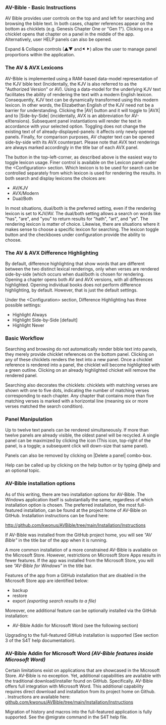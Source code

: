 ### AV-Bible - Basic Instructions

AV Bible provides user controls on the top and and left for searching and browsing the bible text.  In both cases, chapter references appear on the bottom as chicklets (e.g. Genesis Chapter One or "Gen 1").  Clicking on a chicklet opens that chapter on a panel in the middle of the app.  Alternatively, user HELP panels can also be opened.

Expand & Collapse controls (▲▼ and⯇ ⯈) allow the user to manage panel proportions within the application.

### The AV & AVX Lexicons

AV-Bible is implemented using a RAM-based data-model representation of the KJV bible text (Incidentally, the KJV is also referred to as the "Authorized Version" or AV).  Using a data-model for the underlying KJV text facilitates the ability of rendering the text with a modern English lexicon.  Consequently, KJV text can be dynamically transformed using this modern lexicon.  In other words, the Elizabethan English of the KJV need not be a barrier for understanding. Clicking the |AV| button and it will toggle to |AVX| and to |Side-by-Side| (incidentally, AVX is an abbreviation for AV-eXtensions).  Subsequent panel instantiations will render the text in accordance with your selected option.  Toggling does not change the existing text of of already-displayed-panels: it affects only newly opened panels.  Finally, for comparison purposes, AV chapter text can be opened side-by-side with its AVX counterpart.  Please note that AVX text renderings are always marked accordingly in the title bar of each AVX panel.

The button in the top-left-corner, as described above is the easiest way to toggle lexicon usage. Finer control is available on the Lexicon panel under the \<Configuration\> section.  Which lexicon is to be used for search can be controlled separately from which lexicon is used for rendering the results. In both search and display lexicons the choices are:

- AV/KJV
- AVX/Modern
- Dual/Both

In most situations, dual/both is the preferred setting, even if the rendering lexicon is set to KJV/AV. The dual/both setting allows a search on words like "has", "are", and "you" to return results for "hath", "art", and "ye". The rendering lexicon is matter of choice. Likewise, there are situations where it makes sense to choose a specific lexicon for searching. The lexicon toggle button and the checkboxes under configuration provide the ability to choose.

### The AV & AVX Difference Highlighting

By default, difference highlighting that show words that are different between the two distinct lexical renderings, only when verses are rendered side-by-side (which occurs when dual/both is chosen for rendering.  Opening a chapter opens both AV and AVX versions, with all differences highlighted. Opening individual books does not perform difference highlighting, by default. However, that is just the default settings.

Under the \<Configuration\> section, Difference Highlighting has three possible settings:

- Highlight Always
- Highlight Side-by-Side [default]
- Highlight Never

### Basic Workflow

Searching and browsing do not automatically render bible text into panels, they merely provide chicklet references on the bottom panel.  Clicking on any of these chicklets renders the text into a new panel.  Once a chicklet reference is rendered into a panel, the chicklet will become highlighted with a green outline.  Clicking on an already highlighted chicket will remove the rendered panel.

Searching also decorates the chicklets: chicklets with matching verses are shown with one to five dots, indicating the number of matching verses corresponding to each chapter.  Any chapter that contains more than five matching verses is marked with a horizontal line (meaning six or more verses matched the search condition).

### Panel Manipulation

Up to twelve text panels can be rendered simultaneously. If more than twelve panels are already visible, the oldest panel will be recycled. A single panel can be maximized by clicking the icon (This icon, top-right of the panel, is a toggle; a subsequent click will down-size that same panel).

Panels can also be removed by clicking on |Delete a panel| combo-box.

Help can be called up by clicking on the help button or by typing @help and an optional topic.

### AV-Bible installation options

As of this writing, there are two installation options for AV-Bible. The Windows application itself is substantially the same, regardless of which installation option is chosen. The preferred installation, the most full-featured installation, can be found at the project home of AV-Bible on GitHub. Installation instructions can be found here:

http://github.com/kwonus/AVBible/tree/main/Installation/Instructions 

If AV-Bible was installed from the GitHub project home, you will see *"AV Bible"* in the title bar of the app when it is running.

A more common installation of a more constrained AV-Bible is available on the Microsoft Store. However, restrictions on Microsoft Store Apps results in fewer features. If the app was installed from the Microsoft Store, you will see *"AV-Bible for Windows"* in the title bar.

Features of the app from a GitHub installation that are disabled in the Microsoft Store app are identified below:

- backup
- restore
- export *(exporting search results to a file)*

Moreover, one additional feature can be optionally installed via the GitHub installation:

- AV-Bible Addin for Microsoft Word (see the following section)

Upgrading to the full-featured GitHub installation is supported (See section 3 of the S4T help documentation).

### AV-Bible Addin for Microsoft Word *(AV-Bible features inside Microsoft Word)*

Certain limitations exist on applications that are showcased in the Microsoft Store. AV-Bible is no exception. Yet, additional capabilities are available with the traditional download/installer found on GitHub. Specifically. AV-Bible offers full integration with Microsoft Word. This additional capability requires direct download and installation from its project home on Github.</br>. Instructions are available here: [github.com/kwonus/AVBible/tree/main/Installation/Instructions](https://github.com/kwonus/AVBible/tree/main/Installation/Instructions/README.md)

Migration of history and macros into the full-featured application is fully supported. See the \@migrate command in the S4T help file.

